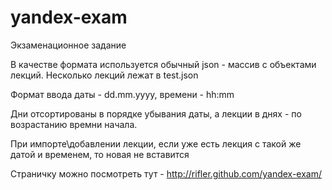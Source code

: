 yandex-exam
===========

Экзаменационное задание

В качестве формата используется обычный json - массив с объектами лекций. Несколько лекций лежат в test.json

Формат ввода даты - dd.mm.yyyy, времени - hh:mm

Дни отсортированы в порядке убывания даты, а лекции в днях - по возрастанию времни начала.

При импорте\добавлении лекции, если уже есть лекция с такой же датой и временем, то новая не вставится

Страничку можно посмотреть тут - http://rifler.github.com/yandex-exam/